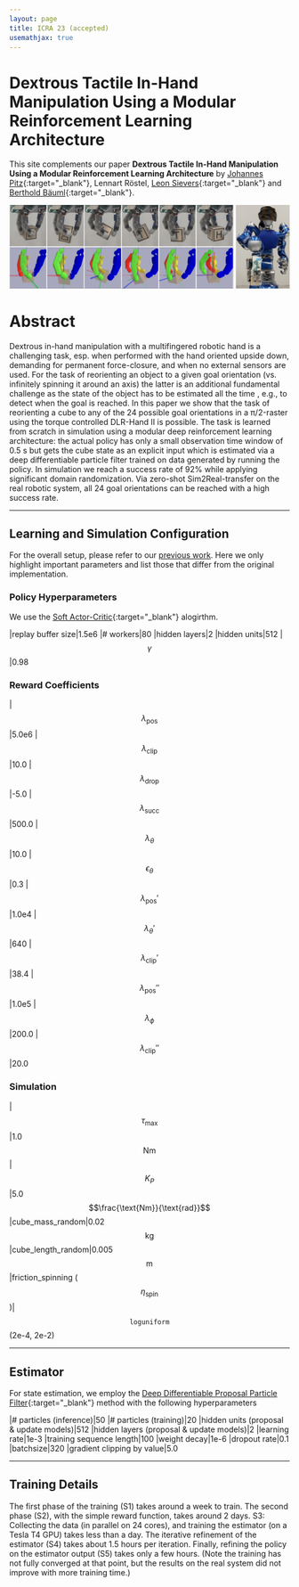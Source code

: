 ```yaml
---
layout: page
title: ICRA 23 (accepted)
usemathjax: true
---
```

# Dextrous Tactile In-Hand Manipulation Using a Modular Reinforcement Learning Architecture

This site complements our paper **Dextrous Tactile In-Hand Manipulation Using a Modular Reinforcement Learning Architecture** by
[Johannes Pitz](https://www.linkedin.com/in/johannes-pitz/){:target="_blank"}, Lennart Röstel, [Leon Sievers](https://www.linkedin.com/in/leon-sievers/){:target="_blank"} and [Berthold Bäuml](https://scholar.google.com/citations?hl=en&user=fjvpDsEAAAAJ){:target="_blank"}.

![Sequence](../assets/imgs/icra23/sequence.png)

# Abstract

Dextrous in-hand manipulation with a multifingered robotic hand is a challenging task, esp. when performed
with the hand oriented upside down, demanding for permanent
force-closure, and when no external sensors are used. For the
task of reorienting an object to a given goal orientation (vs.
infinitely spinning it around an axis) the latter is an additional
fundamental challenge as the state of the object has to be
estimated all the time , e.g., to detect when the goal is reached.
In this paper we show that the task of reorienting a cube
to any of the 24 possible goal orientations in a π/2-raster
using the torque controlled DLR-Hand II is possible. The
task is learned from scratch in simulation using a modular
deep reinforcement learning architecture: the actual policy
has only a small observation time window of 0.5 s but gets
the cube state as an explicit input which is estimated via a
deep differentiable particle filter trained on data generated
by running the policy. In simulation we reach a success rate
of 92% while applying significant domain randomization. Via
zero-shot Sim2Real-transfer on the real robotic system, all 24
goal orientations can be reached with a high success rate.

---
## Learning and Simulation Configuration

For the overall setup, please refer to our [previous work](icra22.md). 
Here we only highlight important parameters and list those that differ from the original implementation.


### Policy Hyperparameters
We use the [Soft Actor-Critic](https://arxiv.org/abs/1812.05905v2){:target="_blank"} alogirthm.

|replay buffer size|1.5e6
|# workers|80
|hidden layers|2
|hidden units|512
|$$\gamma$$|0.98

### Reward Coefficients

|$$\lambda_{\text{pos}}$$|5.0e6
|$$\lambda_{\text{clip}}$$|10.0
|$$\lambda_{\text{drop}}$$|-5.0
|$$\lambda_{\text{succ}}$$|500.0
|$$\lambda_{\theta}$$|10.0
|$$\epsilon_{\theta}$$|0.3
|$$\lambda_{\text{pos}}'$$|1.0e4
|$$\lambda_{\theta}'$$|640
|$$\lambda_{\text{clip}}'$$|38.4
|$$\lambda_{\text{pos}}''$$|1.0e5
|$$\lambda_{\phi}$$|200.0
|$$\lambda_{\text{clip}}''$$|20.0

### Simulation



|$$\tau_{\text{max}}$$|1.0 $$\text{Nm}$$
|$$K_P$$|5.0 $$\frac{\text{Nm}}{\text{rad}}$$
|cube_mass_random|0.02 $$\text{kg}$$
|cube_length_random|0.005 $$\text{m}$$
|friction_spinning ($$\eta_\mathrm{spin}$$)| $$\mathtt{loguniform}$$(2e-4, 2e-2)




---
## Estimator
For state estimation, we employ the [Deep Differentiable Proposal Particle Filter](https://www.youtube.com/watch?v=SaBwlCRnR3k){:target="_blank"} method with the following hyperparameters

|# particles (inference)|50
|# particles (training)|20
|hidden units (proposal & update models)|512
|hidden layers (proposal & update models)|2
|learning rate|1e-3
|training sequence length|100
|weight decay|1e-6
|dropout rate|0.1
|batchsize|320
|gradient clipping by value|5.0

---
## Training Details

The first phase of the training (S1) takes around a week to train.
The second phase (S2), with the simple reward function, takes around 2 days.
S3: Collecting the data (in parallel on 24 cores), and training the estimator (on a Tesla T4 GPU) takes less than a day.
The iterative refinement of the estimator (S4) takes about 1.5 hours per iteration.
Finally, refining the policy on the estimator output (S5) takes only a few hours.
(Note the training has not fully converged at that point, but the results on the real system did not improve with more training time.)
